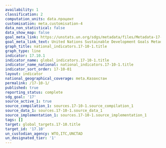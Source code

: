 ```yaml
---
availability: 1
classification: 2
computation_units: data.процент
customisation: meta.customisation-4
data_non_statistical: false
data_show_map: false
goal_meta_link: https://unstats.un.org/sdgs/metadata/files/Metadata-17-10-01.pdf
goal_meta_link_text: United Nations Sustainable Development Goals Metadata (pdf 468kB)
graph_title: national_indicators.17-10-1.title
graph_type: line
indicator: 17.10.1
indicator_name: global_indicators.17-10-1.title
indicator_name_national: national_indicators.17-10-1.title
indicator_sort_order: 17-10-01
layout: indicator
national_geographical_coverage: meta.Казахстан
permalink: /17-10-1/
published: true
reporting_status: complete
sdg_goal: '17'
source_active_1: true
source_compilation_1: sources.17-10-1.source_compilation_1
source_data_1: sources.17-10-1.source_data_1
source_implementation_1: sources.17-10-1.source_implementation_1
tags: []
target: global_targets.17-10.title
target_id: '17.10'
un_custodian_agency: WTO,ITC,UNCTAD
un_designated_tier: '1'
---
```

